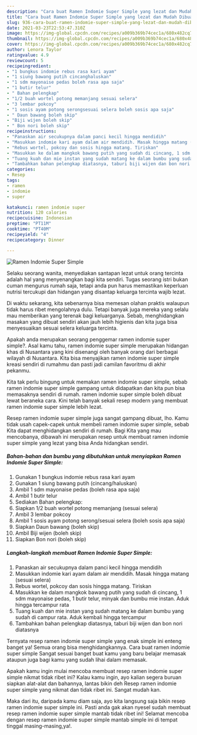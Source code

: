 ```yaml
---
description: "Cara buat Ramen Indomie Super Simple yang lezat dan Mudah Dibuat"
title: "Cara buat Ramen Indomie Super Simple yang lezat dan Mudah Dibuat"
slug: 936-cara-buat-ramen-indomie-super-simple-yang-lezat-dan-mudah-dibuat
date: 2021-03-23T22:53:47.310Z
image: https://img-global.cpcdn.com/recipes/a009b369b74cec1a/680x482cq70/ramen-indomie-super-simple-foto-resep-utama.jpg
thumbnail: https://img-global.cpcdn.com/recipes/a009b369b74cec1a/680x482cq70/ramen-indomie-super-simple-foto-resep-utama.jpg
cover: https://img-global.cpcdn.com/recipes/a009b369b74cec1a/680x482cq70/ramen-indomie-super-simple-foto-resep-utama.jpg
author: Lenora Taylor
ratingvalue: 4.9
reviewcount: 5
recipeingredient:
- "1 bungkus indomie rebus rasa kari ayam"
- "1 siung bawang putih cincanghaluskan"
- "1 sdm mayonaise pedas boleh rasa apa saja"
- "1 butir telur"
- " Bahan pelengkap"
- "1/2 buah wortel potong memanjang sesuai selera"
- "3 lembar pokcoy"
- "1 sosis ayam potong serongsesuai selera boleh sosis apa saja"
- " Daun bawang boleh skip"
- "Biji wijen boleh skip"
- " Bon nori boleh skip"
recipeinstructions:
- "Panaskan air secukupnya dalam panci kecil hingga mendidih"
- "Masukkan indomie kari ayam dalam air mendidih. Masak hingga matang (sesuai selera)"
- "Rebus wortel, pokcoy dan sosis hingga matang. Tiriskan"
- "Masukkan ke dalam mangkok bawang putih yang sudah di cincang, 1 sdm mayonaise pedas, 1 butir telur, minyak dan bumbu mie instan. Aduk hingga tercampur rata"
- "Tuang kuah dan mie instan yang sudah matang ke dalam bumbu yang sudah di campur rata. Aduk kembali hingga tercampur"
- "Tambahkan bahan pelengkap diatasnya, taburi biji wijen dan bon nori diatasnya"
categories:
- Resep
tags:
- ramen
- indomie
- super

katakunci: ramen indomie super 
nutrition: 120 calories
recipecuisine: Indonesian
preptime: "PT11M"
cooktime: "PT40M"
recipeyield: "4"
recipecategory: Dinner

---
```



![Ramen Indomie Super Simple](https://img-global.cpcdn.com/recipes/a009b369b74cec1a/680x482cq70/ramen-indomie-super-simple-foto-resep-utama.jpg)

Selaku seorang wanita, menyediakan santapan lezat untuk orang tercinta adalah hal yang menyenangkan bagi kita sendiri. Tugas seorang istri bukan cuman mengurus rumah saja, tetapi anda pun harus memastikan keperluan nutrisi tercukupi dan hidangan yang disantap keluarga tercinta wajib lezat.

Di waktu  sekarang, kita sebenarnya bisa memesan olahan praktis walaupun tidak harus ribet mengolahnya dulu. Tetapi banyak juga mereka yang selalu mau memberikan yang terenak bagi keluarganya. Sebab, menghidangkan masakan yang dibuat sendiri akan jauh lebih higienis dan kita juga bisa menyesuaikan sesuai selera keluarga tercinta. 



Apakah anda merupakan seorang penggemar ramen indomie super simple?. Asal kamu tahu, ramen indomie super simple merupakan hidangan khas di Nusantara yang kini disenangi oleh banyak orang dari berbagai wilayah di Nusantara. Kita bisa menyajikan ramen indomie super simple kreasi sendiri di rumahmu dan pasti jadi camilan favoritmu di akhir pekanmu.

Kita tak perlu bingung untuk memakan ramen indomie super simple, sebab ramen indomie super simple gampang untuk didapatkan dan kita pun bisa memasaknya sendiri di rumah. ramen indomie super simple boleh dibuat lewat beraneka cara. Kini telah banyak sekali resep modern yang membuat ramen indomie super simple lebih lezat.

Resep ramen indomie super simple juga sangat gampang dibuat, lho. Kamu tidak usah capek-capek untuk membeli ramen indomie super simple, sebab Kita dapat menghidangkan sendiri di rumah. Bagi Kita yang mau mencobanya, dibawah ini merupakan resep untuk membuat ramen indomie super simple yang lezat yang bisa Anda hidangkan sendiri.

<!--inarticleads1-->

##### Bahan-bahan dan bumbu yang dibutuhkan untuk menyiapkan Ramen Indomie Super Simple:

1. Gunakan 1 bungkus indomie rebus rasa kari ayam
1. Gunakan 1 siung bawang putih (cincang/haluskan)
1. Ambil 1 sdm mayonaise pedas (boleh rasa apa saja)
1. Ambil 1 butir telur
1. Sediakan  Bahan pelengkap:
1. Siapkan 1/2 buah wortel potong memanjang (sesuai selera)
1. Ambil 3 lembar pokcoy
1. Ambil 1 sosis ayam potong serong/sesuai selera (boleh sosis apa saja)
1. Siapkan  Daun bawang (boleh skip)
1. Ambil Biji wijen (boleh skip)
1. Siapkan  Bon nori (boleh skip)




<!--inarticleads2-->

##### Langkah-langkah membuat Ramen Indomie Super Simple:

1. Panaskan air secukupnya dalam panci kecil hingga mendidih
1. Masukkan indomie kari ayam dalam air mendidih. Masak hingga matang (sesuai selera)
1. Rebus wortel, pokcoy dan sosis hingga matang. Tiriskan
1. Masukkan ke dalam mangkok bawang putih yang sudah di cincang, 1 sdm mayonaise pedas, 1 butir telur, minyak dan bumbu mie instan. Aduk hingga tercampur rata
1. Tuang kuah dan mie instan yang sudah matang ke dalam bumbu yang sudah di campur rata. Aduk kembali hingga tercampur
1. Tambahkan bahan pelengkap diatasnya, taburi biji wijen dan bon nori diatasnya




Ternyata resep ramen indomie super simple yang enak simple ini enteng banget ya! Semua orang bisa menghidangkannya. Cara buat ramen indomie super simple Sangat sesuai banget buat kamu yang baru belajar memasak ataupun juga bagi kamu yang sudah lihai dalam memasak.

Apakah kamu ingin mulai mencoba membuat resep ramen indomie super simple nikmat tidak ribet ini? Kalau kamu ingin, ayo kalian segera buruan siapkan alat-alat dan bahannya, lantas bikin deh Resep ramen indomie super simple yang nikmat dan tidak ribet ini. Sangat mudah kan. 

Maka dari itu, daripada kamu diam saja, ayo kita langsung saja bikin resep ramen indomie super simple ini. Pasti anda gak akan nyesel sudah membuat resep ramen indomie super simple mantab tidak ribet ini! Selamat mencoba dengan resep ramen indomie super simple mantab simple ini di tempat tinggal masing-masing,ya!.

